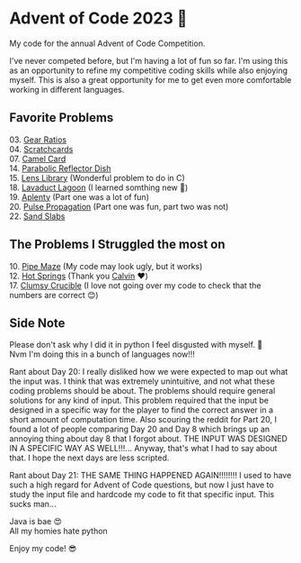 # Advent of Code 2023 🎄

My code for the annual Advent of Code Competition.

I've never competed before, but I'm having a lot of fun so far. I'm using this as an opportunity to refine my competitive coding skills while also enjoying myself. This is also a great opportunity for me to get even more comfortable working in different languages.

## Favorite Problems
03\. [Gear Ratios](https://adventofcode.com/2023/day/3)\
04\. [Scratchcards](https://adventofcode.com/2023/day/4)\
07\. [Camel Card](https://adventofcode.com/2023/day/7)\
14\. [Parabolic Reflector Dish](https://adventofcode.com/2023/day/14)\
15\. [Lens Library](https://adventofcode.com/2023/day/15) (Wonderful problem to do in C)\
18\. [Lavaduct Lagoon](https://adventofcode.com/2023/day/18) (I learned somthing new 🤩)\
19\. [Aplenty](https://adventofcode.com/2023/day/19) (Part one was a lot of fun)\
20\. [Pulse Propagation](https://adventofcode.com/2023/day/20) (Part one was fun, part two was not)\
22\. [Sand Slabs](https://adventofcode.com/2023/day/22)

## The Problems I Struggled the most on
10\. [Pipe Maze](https://adventofcode.com/2023/day/10) (My code may look ugly, but it works)\
12\. [Hot Springs](https://adventofcode.com/2023/day/12) (Thank you [Calvin](https://github.com/HalflingHelper) ❤️)\
17\. [Clumsy Crucible](https://adventofcode.com/2023/day/17) (I love not going over my code to check that the numbers are correct 😊)

## Side Note
Please don't ask why I did it in python
I feel disgusted with myself. 🤮 \
Nvm I'm doing this in a bunch of languages now!!!

Rant about Day 20: I really disliked how we were expected to map out what the input was. I think that was extremely unintuitive, and not what these coding problems should be about. The problems should require general solutions for any kind of input. This problem required that the input be designed in a specific way for the player to find the correct answer in a short amount of computation time. Also scouring the reddit for Part 20, I found a lot of people comparing Day 20 and Day 8 which brings up an annoying thing about day 8 that I forgot about. THE INPUT WAS DESIGNED IN A SPECIFIC WAY AS WELL!!!... Anyway, that's what I had to say about that. I hope the next days are less scripted.

Rant about Day 21: THE SAME THING HAPPENED AGAIN!!!!!!!! I used to have such a high regard for Advent of Code questions, but now I just have to study the input file and hardcode my code to fit that specific input. This sucks man...

Java is bae 😍 \
All my homies hate python  

Enjoy my code! 😎